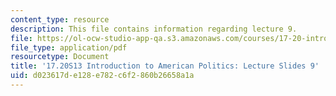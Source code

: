 ```yaml
---
content_type: resource
description: This file contains information regarding lecture 9.
file: https://ol-ocw-studio-app-qa.s3.amazonaws.com/courses/17-20-introduction-to-american-politics-spring-2013/d023617de128e782c6f2860b26658a1a_MIT17_20S13_Lecture9.pdf
file_type: application/pdf
resourcetype: Document
title: '17.20S13 Introduction to American Politics: Lecture Slides 9'
uid: d023617d-e128-e782-c6f2-860b26658a1a
---
```

